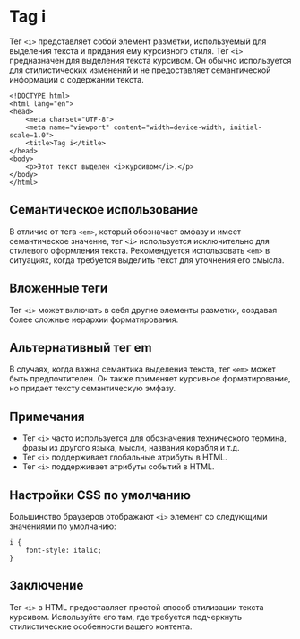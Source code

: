 # Tag i

Тег ``<i>`` представляет собой элемент разметки, используемый для выделения текста и придания ему курсивного стиля. Тег ``<i>`` предназначен для выделения текста курсивом. Он обычно используется для стилистических изменений и не предоставляет семантической информации о содержании текста.

```
<!DOCTYPE html>
<html lang="en">
<head>
    <meta charset="UTF-8">
    <meta name="viewport" content="width=device-width, initial-scale=1.0">
    <title>Tag i</title>
</head>
<body>
    <p>Этот текст выделен <i>курсивом</i>.</p>
</body>
</html>
```

## Семантическое использование

В отличие от тега ``<em>``, который обозначает эмфазу и имеет семантическое значение, тег ``<i>`` используется исключительно для стилевого оформления текста. Рекомендуется использовать ``<em>`` в ситуациях, когда требуется выделить текст для уточнения его смысла.

## Вложенные теги

Тег ``<i>`` может включать в себя другие элементы разметки, создавая более сложные иерархии форматирования.

## Альтернативный тег em

В случаях, когда важна семантика выделения текста, тег ``<em>`` может быть предпочтителен. Он также применяет курсивное форматирование, но придает тексту семантическую эмфазу.

## Примечания

- Тег ``<i>`` часто используется для обозначения технического термина, фразы из другого языка, мысли, названия корабля и т.д.
- Тег ``<i>`` поддерживает глобальные атрибуты в HTML.
- Тег ``<i>`` поддерживает атрибуты событий в HTML.

## Настройки CSS по умолчанию

Большинство браузеров отображают ``<i>`` элемент со следующими значениями по умолчанию:

```
i {
    font-style: italic;
}
```

## Заключение

Тег ``<i>`` в HTML предоставляет простой способ стилизации текста курсивом. Используйте его там, где требуется подчеркнуть стилистические особенности вашего контента.